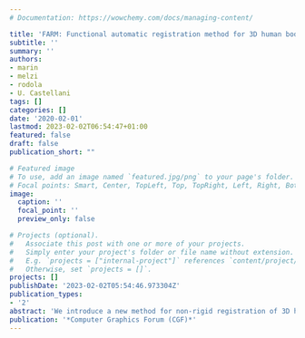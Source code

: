 ```yaml
---
# Documentation: https://wowchemy.com/docs/managing-content/

title: 'FARM: Functional automatic registration method for 3D human bodies'
subtitle: ''
summary: ''
authors:
- marin
- melzi
- rodola
- U. Castellani
tags: []
categories: []
date: '2020-02-01'
lastmod: 2023-02-02T06:54:47+01:00
featured: false
draft: false
publication_short: ""

# Featured image
# To use, add an image named `featured.jpg/png` to your page's folder.
# Focal points: Smart, Center, TopLeft, Top, TopRight, Left, Right, BottomLeft, Bottom, BottomRight.
image:
  caption: ''
  focal_point: ''
  preview_only: false

# Projects (optional).
#   Associate this post with one or more of your projects.
#   Simply enter your project's folder or file name without extension.
#   E.g. `projects = ["internal-project"]` references `content/project/deep-learning/index.md`.
#   Otherwise, set `projects = []`.
projects: []
publishDate: '2023-02-02T05:54:46.973304Z'
publication_types:
- '2'
abstract: 'We introduce a new method for non-rigid registration of 3D human shapes. Our proposed pipeline builds upon a given parametric model of the human, and makes use of the functional map representation for encoding and inferring shape maps throughout the registration process. This combination endows our method with robustness to a large variety of nuisances observed in practical settings, including non-isometric transformations, downsampling, topological noise and occlusions; further, the pipeline can be applied invariably across different shape representations (e.g. meshes and point clouds), and in the presence of (even dramatic) missing parts such as those arising in real-world depth sensing applications. We showcase our method on a selection of challenging tasks, demonstrating results in line with, or even surpassing, state-of-the-art methods in the respective areas.'
publication: '*Computer Graphics Forum (CGF)*'
---
```

